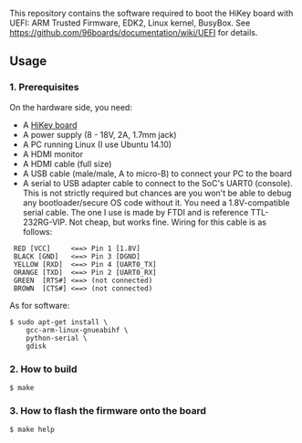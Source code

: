 This repository contains the software required to boot the HiKey board
with UEFI: ARM Trusted Firmware, EDK2, Linux kernel, BusyBox.
See https://github.com/96boards/documentation/wiki/UEFI for details.

## Usage

### 1. Prerequisites

On the hardware side, you need:
- A [HiKey board](https://www.96boards.org/products/hikey/)
- A power supply (8 - 18V, 2A, 1.7mm jack)
- A PC running Linux (I use Ubuntu 14.10)
- A HDMI monitor
- A HDMI cable (full size)
- A USB cable (male/male, A to micro-B) to connect your PC to the board
- A serial to USB adapter cable to connect to the SoC's UART0 (console).
  This  is not strictly required but chances are you won't be able to
  debug any bootloader/secure OS code without it.
  You need a 1.8V-compatible serial cable. The one I use is made by FTDI and
  is reference TTL-232RG-VIP. Not cheap, but works fine.
  Wiring for this cable is as follows:
```
 RED [VCC]     <==> Pin 1 [1.8V]
 BLACK [GND]   <==> Pin 3 [DGND]
 YELLOW [RXD]  <==> Pin 4 [UART0_TX]
 ORANGE [TXD]  <==> Pin 2 [UART0_RX]
 GREEN  [RTS#] <==> (not connected)
 BROWN  [CTS#] <==> (not connected)
```

As for software:
```
$ sudo apt-get install \
    gcc-arm-linux-gnueabihf \
    python-serial \
    gdisk
```

### 2. How to build
```
$ make
```

### 3. How to flash the firmware onto the board
```
$ make help
```
